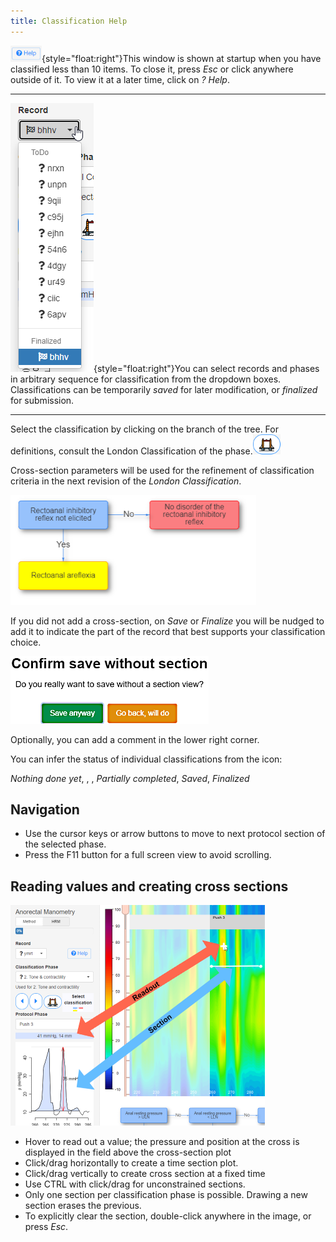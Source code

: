 ```yaml
---
title: Classification Help
---
```


![](readout_help_link.png){style="float:right"}This window is shown at startup when you have classified less than 10 items. To close it, press *Esc* or click anywhere outside of it. To view it at a later time, click on _? Help_. 

---

 ![](readout_record_combo.png){style="float:right"}You can select records and phases in arbitrary sequence for classification from the dropdown boxes. Classifications can be temporarily *saved* for later modification, or *finalized* for submission. 

---

Select the classification by clicking on the branch of the tree. For  definitions, consult the London Classification of the phase.![](readout_london.png)  

Cross-section parameters will be used for the refinement of classification criteria in the next revision of the _London Classification_. 

![](readout_tree.png)

If you did not add a cross-section, on _Save_ or _Finalize_ you will be nudged to add it to indicate the part of the record that best supports your classification choice. 

![](readout_save.png)


Optionally, you can add a comment in the lower right corner. 

You can infer the status of individual classifications from the icon:

<i class="fa fa-question fa-lg">Nothing done yet</i>, 
<i class="fa fa-battery-1 fa-lg"></i>, 
<i class="fa fa-battery-2 fa-lg"></i>, 
<i class="fa fa-battery-3 fa-lg"> Partially completed</i>, 
<i class="fa fa-check fa-lg"> Saved</i>, 
<i class="fa fa-flag-checkered fa-lg"> Finalized</i>

## Navigation
- Use the cursor keys or arrow buttons to move to next protocol section of the selected phase.
- Press the F11 button for a full screen view to avoid scrolling. 

## Reading values and creating cross sections

![](readout_hrm_values.png)

-   Hover to read out a value; the pressure and position at the cross is displayed in the field above the cross-section plot
-   Click/drag horizontally to create a time section plot.
-   Click/drag vertically to create cross section at a fixed time
-   Use CTRL with click/drag for unconstrained sections.
-   Only one section per classification phase is possible. Drawing a new section erases the previous.
-   To explicitly clear the section, double-click anywhere in the image, or press _Esc_.

